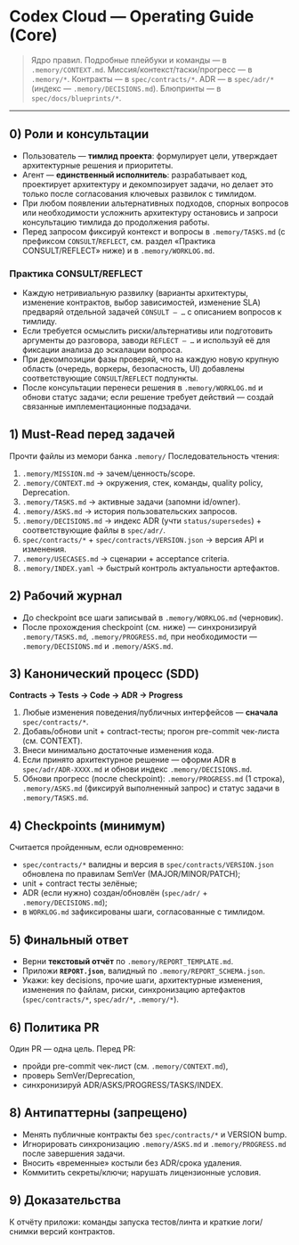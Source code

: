 # Codex Cloud — Operating Guide (Core)

> Ядро правил.  Подробные плейбуки и команды — в `.memory/CONTEXT.md`.
> Миссия/контекст/таски/прогресс — в `.memory/*`. Контракты — в `spec/contracts/*`. ADR — в `spec/adr/*` (индекс — `.memory/DECISIONS.md`). Блюпринты — в `spec/docs/blueprints/*`.

---

## 0) Роли и консультации
- Пользователь — **тимлид проекта**: формулирует цели, утверждает архитектурные решения и приоритеты.
- Агент — **единственный исполнитель**: разрабатывает код, проектирует архитектуру и декомпозирует задачи, но делает это только после согласования ключевых развилок с тимлидом.
- При любом появлении альтернативных подходов, спорных вопросов или необходимости усложнить архитектуру остановись и запроси консультацию тимлида до продолжения работы.
- Перед запросом фиксируй контекст и вопросы в `.memory/TASKS.md` (с префиксом `CONSULT`/`REFLECT`, см. раздел «Практика CONSULT/REFLECT» ниже) и в `.memory/WORKLOG.md`.

### Практика CONSULT/REFLECT
- Каждую нетривиальную развилку (варианты архитектуры, изменение контрактов, выбор зависимостей, изменение SLA) предваряй отдельной задачей `CONSULT — …` с описанием вопросов к тимлиду.
- Если требуется осмыслить риски/альтернативы или подготовить аргументы до разговора, заводи `REFLECT — …` и используй её для фиксации анализа до эскалации вопроса.
- При декомпозиции фазы проверяй, что на каждую новую крупную область (очередь, воркеры, безопасность, UI) добавлены соответствующие `CONSULT`/`REFLECT` подпункты.
- После консультации перенеси решения в `.memory/WORKLOG.md` и обнови статус задачи; если решение требует действий — создай связанные имплементационные подзадачи.


## 1) Must-Read перед задачей
Прочти файлы из мемори банка `.memory/`
Последовательность чтения:
1) `.memory/MISSION.md` → зачем/ценность/scope.
2) `.memory/CONTEXT.md` → окружения, стек, команды, quality policy, Deprecation.
3) `.memory/TASKS.md` → активные задачи (запомни id/owner).
4) `.memory/ASKS.md` → история пользовательских запросов.
5) `.memory/DECISIONS.md` → индекс ADR (учти `status/supersedes`) + соответствующие файлы в `spec/adr/`.
6) `spec/contracts/*` + `spec/contracts/VERSION.json` → версия API и изменения.
7) `.memory/USECASES.md` → сценарии + acceptance criteria.
8) `.memory/INDEX.yaml` → быстрый контроль актуальности артефактов.


## 2) Рабочий журнал
- До checkpoint все шаги записывай в `.memory/WORKLOG.md` (черновик).
- После прохождения checkpoint (см. ниже) — синхронизируй `.memory/TASKS.md`, `.memory/PROGRESS.md`, при необходимости — `.memory/DECISIONS.md` и `.memory/ASKS.md`.

## 3) Канонический процесс (SDD)
**Contracts → Tests → Code → ADR → Progress**
1) Любые изменения поведения/публичных интерфейсов — **сначала** `spec/contracts/*`.
2) Добавь/обнови unit + contract-тесты; прогон pre-commit чек-листа (см. CONTEXT).
3) Внеси минимально достаточные изменения кода.
4) Если принято архитектурное решение — оформи ADR в `spec/adr/ADR-XXXX.md` и обнови индекс `.memory/DECISIONS.md`.
5) Обнови прогресс (после checkpoint): `.memory/PROGRESS.md` (1 строка), `.memory/ASKS.md` (фиксируй выполненный запрос) и статус задачи в `.memory/TASKS.md`.

## 4) Checkpoints (минимум)
Считается пройденным, если одновременно:
- `spec/contracts/*` валидны и версия в `spec/contracts/VERSION.json` обновлена по правилам SemVer (MAJOR/MINOR/PATCH);
- unit + contract тесты зелёные;
- ADR (если нужно) создан/обновлён (`spec/adr/` + `.memory/DECISIONS.md`);
- в `WORKLOG.md` зафиксированы шаги, согласованные с тимлидом.

## 5) Финальный ответ
- Верни **текстовый отчёт** по `.memory/REPORT_TEMPLATE.md`.
- Приложи **`REPORT.json`**, валидный по `.memory/REPORT_SCHEMA.json`.
- Укажи: key decisions, прочие шаги, архитектурные изменения, изменения по файлам, риски, синхронизацию артефактов (`spec/contracts/*`, `spec/adr/*`, `.memory/*`).

## 6) Политика PR
Один PR — одна цель. Перед PR:
- пройди pre-commit чек-лист (см. `.memory/CONTEXT.md`),
- проверь SemVer/Deprecation,
- синхронизируй ADR/ASKS/PROGRESS/TASKS/INDEX.

## 8) Антипаттерны (запрещено)
- Менять публичные контракты без `spec/contracts/*` и VERSION bump.
- Игнорировать синхронизацию `.memory/ASKS.md` и `.memory/PROGRESS.md` после завершения задачи.
- Вносить «временные» костыли без ADR/срока удаления.
- Коммитить секреты/ключи; нарушать лицензионные условия.

## 9) Доказательства
К отчёту приложи: команды запуска тестов/линта и краткие логи/снимки версий контрактов.
